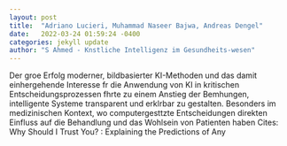 ```yaml
---
layout: post
title:  "Adriano Lucieri, Muhammad Naseer Bajwa, Andreas Dengel"
date:   2022-03-24 01:59:24 -0400
categories: jekyll update
author: "S Ahmed - Knstliche Intelligenz im Gesundheits-wesen"
---
```

Der groe Erfolg moderner, bildbasierter KI-Methoden und das damit einhergehende Interesse fr die Anwendung von KI in kritischen Entscheidungsprozessen fhrte zu einem Anstieg der Bemhungen, intelligente Systeme transparent und erklrbar zu gestalten. Besonders im medizinischen Kontext, wo computergesttzte Entscheidungen direkten Einfluss auf die Behandlung und das Wohlsein von Patienten haben Cites:   Why Should I Trust You? : Explaining the Predictions of Any